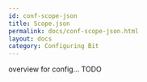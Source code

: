 ```yaml
---
id: conf-scope-json
title: Scope.json
permalink: docs/conf-scope-json.html
layout: docs
category: Configuring Bit
---
```



overview for config... TODO 